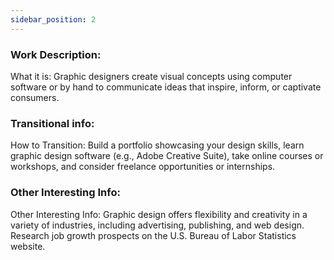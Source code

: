```yaml
---
sidebar_position: 2
---
```


### Work Description: 
What it is: Graphic designers create visual concepts using computer software or by hand to communicate ideas that inspire, inform, or captivate consumers.

### Transitional info: 
How to Transition: Build a portfolio showcasing your design skills, learn graphic design software (e.g., Adobe Creative Suite), take online courses or workshops, and consider freelance opportunities or internships.

### Other Interesting Info: 
Other Interesting Info: Graphic design offers flexibility and creativity in a variety of industries, including advertising, publishing, and web design. Research job growth prospects on the U.S. Bureau of Labor Statistics website.


